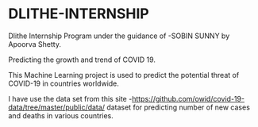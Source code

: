 # DLITHE-INTERNSHIP

Dlithe Internship Program under the guidance of -SOBIN SUNNY by Apoorva Shetty.

Predicting the growth and trend of COVID 19.

This Machine Learning project is used to predict the potential threat of COVID-19 in countries worldwide.

I have use the data set from this site -https://github.com/owid/covid-19-data/tree/master/public/data/
  dataset for predicting number of new cases and deaths in various countries.
